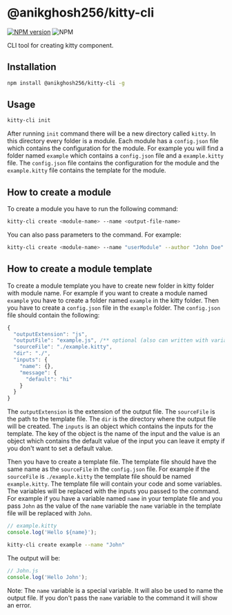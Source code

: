 # @anikghosh256/kitty-cli
[![NPM version](https://img.shields.io/npm/v/@anikghosh256/kitty-cli.svg)](https://www.npmjs.com/package/@anikghosh256/kitty-cli) ![NPM](https://img.shields.io/npm/l/@anikghosh256/kitty-cli)

CLI tool for creating kitty component.

## Installation
```bash
npm install @anikghosh256/kitty-cli -g
```

## Usage
```bash
kitty-cli init
```


After running `init` command there will be a new directory called `kitty`. In this directory every folder is a module. Each module has a `config.json` file which contains the configuration for the module. For example you will find a folder named `example` which contains a `config.json` file and a `example.kitty` file. The `config.json` file contains the configuration for the module and the `example.kitty` file contains the template for the module.

## How to create a module

To create a module you have to run the following command:

```bash
kitty-cli create <module-name> --name <output-file-name>
```

You can also pass parameters to the command. For example:

```bash
kitty-cli create <module-name> --name "userModule" --author "John Doe" --email "john@doe.com"
```

## How to create a module template

To create a module template you have to create new folder in kitty folder with module name. For example if you want to create a module named `example` you have to create a folder named `example` in the kitty folder. Then you have to create a `config.json` file in the `example` folder. The `config.json` file should contain the following:

```js
{
  "outputExtension": "js",
  "outputFile": "example.js", /** optional (also can written with variable Ex: "${time(now)}-${name}.js" **/
  "sourceFile": "./example.kitty",
  "dir": "./",
  "inputs": {
    "name": {},
    "message": {
      "default": "hi"
    }
  }
}
```

The `outputExtension` is the extension of the output file. The `sourceFile` is the path to the template file. The `dir` is the directory where the output file will be created. The `inputs` is an object which contains the inputs for the template. The key of the object is the name of the input and the value is an object which contains the default value of the input you can leave it empty if you don't want to set a default value.

Then you have to create a template file. The template file should have the same name as the `sourceFile` in the `config.json` file. For example if the `sourceFile` is `./example.kitty` the template file should be named `example.kitty`. The template file will contain your code and some variables. The variables will be replaced with the inputs you passed to the command. For example if you have a variable named `name` in your template file and you pass `John` as the value of the `name` variable the `name` variable in the template file will be replaced with `John`.

```js
// example.kitty
console.log('Hello ${name}');
```

```bash
kitty-cli create example --name "John"
```

The output will be:

```js
// John.js
console.log('Hello John');
```

Note: The `name` variable is a special variable. It will also be used to name the output file. If you don't pass the `name` variable to the command it will show an error.
